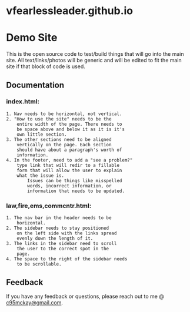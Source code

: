 # vfearlessleader.github.io

# Demo Site

This is the open source code to test/build things that will go into the main site. All text/links/photos will be generic and will be edited to fit the main site if that block of code is used.


## Documentation

### index.html:
    1. Nav needs to be horizontal, not vertical. 
    2. "How to use the site" needs to be the 
        entire width of the page. There needs to 
        be space above and below it as it is it's
        own little section.
    3. The other sections need to be aligned 
        vertically on the page. Each section 
        should have about a paragraph's worth of
        information.
    4. In the footer, need to add a "see a problem?"
        type link that will redir to a fillable
        form that will allow the user to explain
        what the issue is.
            Issues can be things like misspelled 
            words, incorrect information, or 
            information that needs to be updated.

### law,fire,ems,commcntr.html:
    1. The nav bar in the header needs to be
        horizontal.
    2. The sidebar needs to stay positioned
        on the left side with the links spread
        evenly down the length of it. 
    3. The links in the sidebar need to scroll
        the user to the correct spot in the 
        page.
    4. The space to the right of the sidebar needs
        to be scrollable.


## Feedback

If you have any feedback or questions, please reach out to me @ c95mckay@gmail.com.


